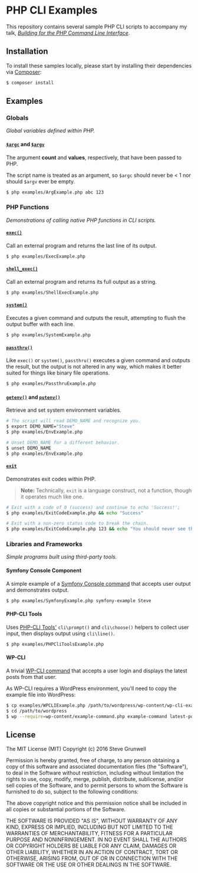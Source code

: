 # PHP CLI Examples

This repository contains several sample PHP CLI scripts to accompany my talk, [_Building for the PHP Command Line Interface_](https://github.com/stevegrunwell/building-for-php-cli).


## Installation

To install these samples locally, please start by installing their dependencies via [Composer](https://getcomposer.org/):

```sh
$ composer install
```

## Examples

### Globals

*Global variables defined within PHP.*

#### [`$argc`](http://php.net/manual/en/reserved.variables.argc.php) and [`$argv`](http://php.net/manual/en/reserved.variables.argv.php)

The argument **count** and **values**, respectively, that have been passed to PHP.

The script name is treated as an argument, so `$argc` should never be < 1 nor should `$argv` ever be empty.

```sh
$ php examples/ArgExample.php abc 123
```


### PHP Functions

*Demonstrations of calling native PHP functions in CLI scripts.*


#### [`exec()`](http://us3.php.net/manual/en/function.exec.php)

Call an external program and returns the last line of its output.

```sh
$ php examples/ExecExample.php
```

#### [`shell_exec()`](http://us3.php.net/manual/en/function.shell-exec.php)

Call an external program and returns its full output as a string.

```sh
$ php examples/ShellExecExample.php
```

#### [`system()`](http://us3.php.net/manual/en/function.system.php)

Executes a given command and outputs the result, attempting to flush the output buffer with each line.

```sh
$ php examples/SystemExample.php
```

#### [`passthru()`](http://us3.php.net/manual/en/function.passthru.php)

Like `exec()` or `system()`, `passthru()` executes a given command and outputs the result, but the output is not altered in any way, which makes it better suited for things like binary file operations.

```sh
$ php examples/PassthruExample.php
```


#### [`getenv()`](http://us3.php.net/manual/en/function.get.php) and [`putenv()`](http://us3.php.net/manual/en/function.putenv.php)

Retrieve and set system environment variables.

```sh
# The script will read DEMO_NAME and recognize you.
$ export DEMO_NAME="Steve"
$ php examples/EnvExample.php

# Unset DEMO_NAME for a different behavior.
$ unset DEMO_NAME
$ php examples/EnvExample.php
```

#### [`exit`](http://us3.php.net/manual/en/function.exit.php)

Demonstrates exit codes within PHP.

> **Note:** Technically, `exit` is a language construct, not a function, though it operates much like one.

```sh
# Exit with a code of 0 (success) and continue to echo 'Success!';
$ php examples/ExitCodeExample.php && echo "Success"

# Exit with a non-zero status code to break the chain.
$ php examples/ExitCodeExample.php 123 && echo "You should never see this"
```


### Libraries and Frameworks

*Simple programs built using third-party tools.*


#### Symfony Console Component

A simple example of a [Symfony Console command](http://symfony.com/doc/current/components/console/) that accepts user output and demonstrates output.

```sh
$ php examples/SymfonyExample.php symfony-example Steve
```

#### PHP-CLI Tools

Uses [PHP-CLI Tools'](https://github.com/wp-cli/php-cli-tools) `cli\prompt()` and `cli\choose()` helpers to collect user input, then displays output using `cli\line()`.

```sh
$ php examples/PHPCliToolsExample.php
```

#### WP-CLI

A trivial [WP-CLI command](http://wp-cli.org/) that accepts a user login and displays the latest posts from that user.

As WP-CLI requires a WordPress environment, you'll need to copy the example file into WordPress:

```sh
$ cp examples/WPCLIExample.php /path/to/wordpress/wp-content/wp-cli-example.php
$ cd /path/to/wordpress
$ wp --require=wp-content/example-command.php example-command latest-posts-by-user admin
```


## License

The MIT License (MIT)
Copyright (c) 2016 Steve Grunwell

Permission is hereby granted, free of charge, to any person obtaining a copy of this software and associated documentation files (the "Software"), to deal in the Software without restriction, including without limitation the rights to use, copy, modify, merge, publish, distribute, sublicense, and/or sell copies of the Software, and to permit persons to whom the Software is furnished to do so, subject to the following conditions:

The above copyright notice and this permission notice shall be included in all copies or substantial portions of the Software.

THE SOFTWARE IS PROVIDED "AS IS", WITHOUT WARRANTY OF ANY KIND, EXPRESS OR IMPLIED, INCLUDING BUT NOT LIMITED TO THE WARRANTIES OF MERCHANTABILITY, FITNESS FOR A PARTICULAR PURPOSE AND NONINFRINGEMENT. IN NO EVENT SHALL THE AUTHORS OR COPYRIGHT HOLDERS BE LIABLE FOR ANY CLAIM, DAMAGES OR OTHER LIABILITY, WHETHER IN AN ACTION OF CONTRACT, TORT OR OTHERWISE, ARISING FROM, OUT OF OR IN CONNECTION WITH THE SOFTWARE OR THE USE OR OTHER DEALINGS IN THE SOFTWARE.
